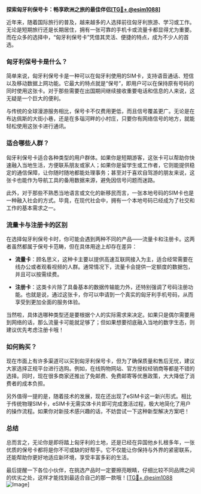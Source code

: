 **探索匈牙利保号卡：畅享欧洲之旅的最佳伴侣[[TG💪+ @esim1088](https://t.me/s/esim1088)]**

近年来，随着国际旅行的普及，越来越多的人选择前往匈牙利旅游、学习或工作。无论是短期旅行还是长期居住，拥有一张可靠的手机卡或流量卡都显得尤为重要。而在众多的选择中，“匈牙利保号卡”凭借其灵活、便捷的特点，成为不少人的首选。

### 匈牙利保号卡是什么？

简单来说，匈牙利保号卡是一种可以在匈牙利使用的SIM卡，支持语音通话、短信以及移动数据上网功能。它最大的特点就是“保号”，即用户可以在保持原有号码的同时使用这张卡。对于那些需要在出国期间继续接收重要电话和信息的人来说，这无疑是一个巨大的便利。

与传统的全球漫游服务相比，保号卡不仅费用更低，而且信号覆盖更广。无论是在布达佩斯的大街小巷，还是在多瑙河畔的小村庄，只要你有网络信号的地方，就能轻松使用这张卡进行通讯。

### 适合哪些人群？

匈牙利保号卡适合各种类型的用户群体。如果你是短期游客，这张卡可以帮助你快速融入当地生活，方便联系朋友或家人；如果你是留学生或工作者，它则能提供稳定的通信保障，让你随时随地都能处理事务；甚至对于喜欢自驾游的朋友来说，这张卡也能作为导航工具的备用数据来源，避免因信号问题而迷路。

此外，对于那些不熟悉当地语言或文化的新移民而言，一张本地号码的SIM卡也是一种融入社会的方式。毕竟，在现代社会中，拥有一个本地号码已经成为了社交和工作的基本需求之一。

### 流量卡与注册卡的区别

在选择匈牙利保号卡时，你可能会遇到两种不同的产品——流量卡和注册卡。这两者虽然都属于保号卡范畴，但在具体用途上却存在差异：

- **流量卡**：顾名思义，这种卡主要以提供高速互联网接入为主，适合经常需要在线办公或者观看视频的人群。通常情况下，流量卡会提供一定额度的数据包，并且可以按需续费。
  
- **注册卡**：这类卡片除了具备基本的数据传输能力外，还特别强调了号码注册功能。也就是说，通过这张卡，你可以申请到一个真实的匈牙利手机号码，从而享受到更加全面的服务体验。

当然啦，具体选哪种类型还是要根据个人的实际需求来决定。如果只是偶尔需要用到网络的话，那么流量卡可能就足够了；但如果想要彻底融入当地的数字生态，则建议优先考虑注册卡哦！

### 如何购买？

现在市面上有许多渠道可以买到匈牙利保号卡，但为了确保质量和售后无忧，建议大家选择正规平台进行选购。例如，在线购物网站、官方授权经销商等都是不错的选择。同时，现在很多商家还推出了免邮费、免费邮寄等优惠政策，大大降低了消费者的成本负担。

另外值得一提的是，随着技术的发展，现在还出现了eSIM卡这一新兴形式。相比于传统物理SIM卡，eSIM卡无需实体卡片即可完成激活过程，极大地简化了用户的操作流程。如果你对新技术感兴趣的话，不妨尝试一下这种新型解决方案吧！

### 总结

总而言之，无论你是即将踏上匈牙利的土地，还是已经在异国他乡扎根多年，一张优质的保号卡都将是你不可或缺的好帮手。它不仅能让你保持与外界的紧密联系，还能帮助你更好地适应新环境，享受丰富多彩的生活。

最后提醒一下各位小伙伴，在挑选产品时一定要擦亮眼睛，仔细比较不同品牌之间的优劣之处，这样才能找到最适合自己的那一款哦！[[TG💪+ @esim1088](https://t.me/s/esim1088) ![Image](https://i.postimg.cc/4NQfJmqS/Snipaste-2025-05-13-00-14-12.png)]